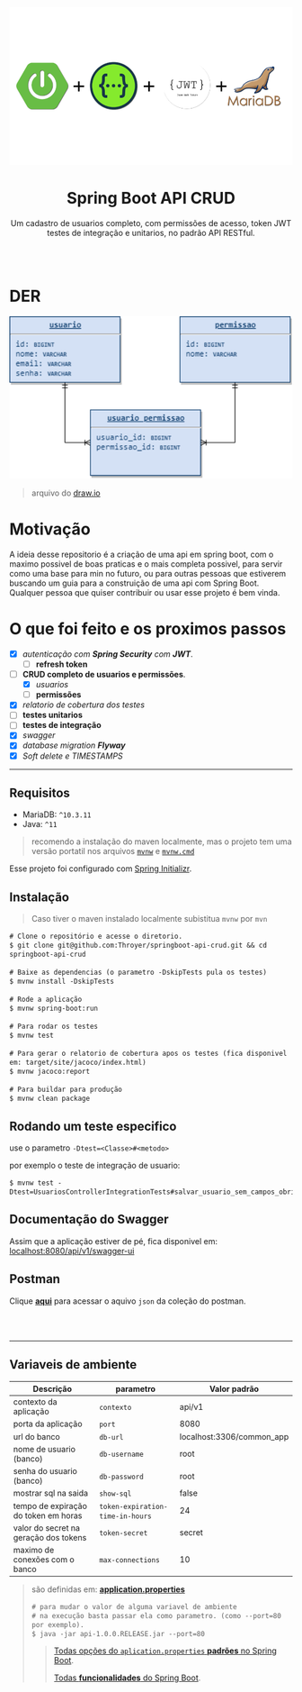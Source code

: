 <p align="center">
  <a href="https://github.com/Throyer" target="blank"><img src="./assets/tecnologias.png" width="560" alt="Tecnologias" /></a>
</p>

<h1 align="center">Spring Boot API CRUD</h1>
<p align="center">
  Um cadastro de usuarios completo, com permissões de acesso, token JWT testes de integração e unitarios, no padrão API RESTful.
</p>
<br>
<br>

# DER

<img src="./der/spring_boot_crud_der.png" width="560" alt="DER" />

> arquivo do [draw.io](./der/spring_boot_crud_der.drawio)

# Motivação

<p>
  A ideia desse repositorio é a criação de uma api em spring boot,
  com o maximo possivel de boas praticas e o mais completa possivel,
  para servir como uma base para min no futuro, ou para outras pessoas
  que estiverem buscando um guia para a construição de uma api com Spring Boot.
  Qualquer pessoa que quiser contribuir ou usar esse projeto é bem vinda.
</p>

# O que foi feito e os proximos passos

- [x] _autenticação com **Spring Security** com **JWT**_.
  - [ ] **refresh token**
- [ ] **CRUD completo de usuarios e permissões**.
  - [x] _usuarios_
  - [ ] **permissões**
- [X] _relatorio de cobertura dos testes_
- [ ] **testes unitarios**
- [ ] **testes de integração**
- [x] _swagger_
- [x] _database migration **Flyway**_
- [x] _Soft delete e TIMESTAMPS_

---

## Requisitos

- MariaDB: `^10.3.11`
- Java: `^11`
> recomendo a instalação do maven localmente, mas o projeto tem uma versão portatil nos arquivos [`mvnw`](./mvnw) e [`mvnw.cmd`](./mvnw.cmd)

Esse projeto foi configurado com [Spring Initializr](https://start.spring.io/).

## Instalação

> Caso tiver o maven instalado localmente subistitua `mvnw` por `mvn`


```shell
# Clone o repositório e acesse o diretorio.
$ git clone git@github.com:Throyer/springboot-api-crud.git && cd springboot-api-crud

# Baixe as dependencias (o parametro -DskipTests pula os testes)
$ mvnw install -DskipTests

# Rode a aplicação
$ mvnw spring-boot:run

# Para rodar os testes
$ mvnw test

# Para gerar o relatorio de cobertura apos os testes (fica disponivel em: target/site/jacoco/index.html)
$ mvnw jacoco:report

# Para buildar para produção
$ mvnw clean package
```


## Rodando um teste especifico
use o parametro `-Dtest=<Classe>#<metodo>`


por exemplo o teste de integração de usuario:
```
$ mvnw test -Dtest=UsuariosControllerIntegrationTests#salvar_usuario_sem_campos_obrigatorios_deve_retornar_400
```


## Documentação do Swagger
Assim que a aplicação estiver de pé, fica disponivel em: [localhost:8080/api/v1/swagger-ui](http://localhost:8080/api/v1/swagger-ui.html)

## Postman
Clique [**aqui**](./postman/crud_api.postman_collection.json) para acessar o aquivo `json` da coleção do postman.


<br>
<br>

---

## Variaveis de ambiente

| **Descrição**                         | **parametro**                    | **Valor padrão**          |
| ------------------------------------- | -------------------------------- | ------------------------- |
| contexto da aplicação                 | `contexto`                       | api/v1                    |
| porta da aplicação                    | `port`                           | 8080                      |
| url do banco                          | `db-url`                         | localhost:3306/common_app |
| nome de usuario (banco)               | `db-username`                    | root                      |
| senha do usuario (banco)              | `db-password`                    | root                      |
| mostrar sql na saida                  | `show-sql`                       | false                     |
| tempo de expiração do token em horas  | `token-expiration-time-in-hours` | 24                        |
| valor do secret na geração dos tokens | `token-secret`                   | secret                    |
| maximo de conexões com o banco        | `max-connections`                | 10                        |

> são definidas em: [**application.properties**](./src/main/resources/application.properties)
>
> ```shell
> # para mudar o valor de alguma variavel de ambiente
> # na execução basta passar ela como parametro. (como --port=80 por exemplo).
> $ java -jar api-1.0.0.RELEASE.jar --port=80
> ```
>
> > [Todas opções do `aplication.properties` **padrões** no Spring Boot](https://docs.spring.io/spring-boot/docs/current/reference/html/common-application-properties.html).
> >
> > [Todas **funcionalidades** do Spring Boot](https://docs.spring.io/spring-boot/docs/current/reference/html/spring-boot-features.html).
